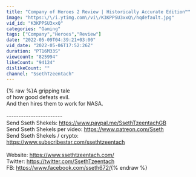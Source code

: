 ```yaml
---
title: "Company of Heroes 2 Review | Historically Accurate Edition™"
image: "https:\/\/i.ytimg.com\/vi\/K3KPPSU3xxQ\/hqdefault.jpg"
vid_id: "K3KPPSU3xxQ"
categories: "Gaming"
tags: ["Company","Heroes","Review"]
date: "2022-05-09T04:39:21+03:00"
vid_date: "2022-05-06T17:52:26Z"
duration: "PT16M33S"
viewcount: "825994"
likeCount: "94124"
dislikeCount: ""
channel: "SsethTzeentach"
---
```

{% raw %}A gripping tale<br />of how good defeats evil.<br />And then hires them to work for NASA.<br /><br />-----------------------<br />Send Sseth Shekels: <a rel="nofollow" target="blank" href="https://www.paypal.me/SsethTzeentachGB">https://www.paypal.me/SsethTzeentachGB</a><br />Send Sseth Shekels per video:  <a rel="nofollow" target="blank" href="https://www.patreon.com/Sseth">https://www.patreon.com/Sseth</a><br />Send Sseth Shekels / crypto: <a rel="nofollow" target="blank" href="https://www.subscribestar.com/ssethtzeentach">https://www.subscribestar.com/ssethtzeentach</a><br /><br />Website: <a rel="nofollow" target="blank" href="https://www.ssethtzeentach.com/">https://www.ssethtzeentach.com/</a><br />Twitter: <a rel="nofollow" target="blank" href="https://twitter.com/SsethTzeentach">https://twitter.com/SsethTzeentach</a><br />FB: <a rel="nofollow" target="blank" href="https://www.facebook.com/sseth672/">https://www.facebook.com/sseth672/</a>{% endraw %}
